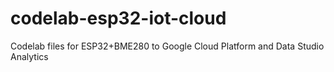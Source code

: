 # codelab-esp32-iot-cloud
Codelab files for ESP32+BME280 to Google Cloud Platform and Data Studio Analytics
